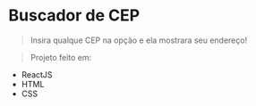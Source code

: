 # Buscador de CEP

>Insira qualque CEP na opção e ela mostrara seu endereço!



>Projeto feito em:
+ ReactJS
+ HTML
+ CSS
